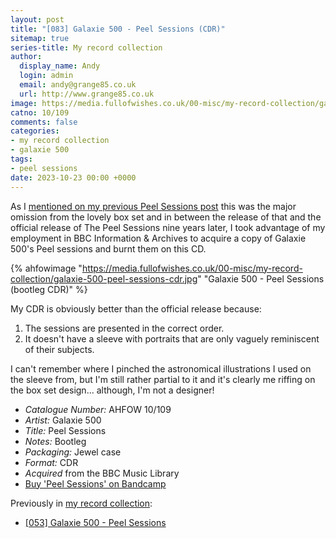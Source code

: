 ```yaml
---
layout: post
title: "[083] Galaxie 500 - Peel Sessions (CDR)"
sitemap: true
series-title: My record collection
author:
  display_name: Andy
  login: admin
  email: andy@grange85.co.uk
  url: http://www.grange85.co.uk
image: https://media.fullofwishes.co.uk/00-misc/my-record-collection/galaxie-500-peel-sessions-cdr.jpg
catno: 10/109
comments: false
categories:
- my record collection
- galaxie 500
tags:
- peel sessions
date: 2023-10-23 00:00 +0000
---
```

As I [mentioned on my previous Peel Sessions post](/2023/07/20/my-record-collection-053-galaxie-500-peel-sessions/) this was the major omission from the lovely box set and in between the release of that and the official release of The Peel Sessions nine years later, I took advantage of my employment in BBC Information & Archives to acquire a copy of Galaxie 500's Peel sessions and burnt them on this CD.

{% ahfowimage "https://media.fullofwishes.co.uk/00-misc/my-record-collection/galaxie-500-peel-sessions-cdr.jpg" "Galaxie 500 - Peel Sessions (bootleg CDR)" %}

My CDR is obviously better than the official release because:

<!--more-->

1. The sessions are presented in the correct order.
2. It doesn't have a sleeve with portraits that are only vaguely reminiscent of their subjects.

I can't remember where I pinched the astronomical illustrations I used on the sleeve from, but I'm still rather partial to it and it's clearly me riffing on the box set design... although, I'm not a designer!

 - *Catalogue Number:* AHFOW 10/109
 - *Artist:* Galaxie 500
 - *Title:* Peel Sessions
 - *Notes:* Bootleg
 - *Packaging:* Jewel case
 - *Format:* CDR
 - _Acquired_ from the BBC Music Library
 - [Buy 'Peel Sessions' on Bandcamp](https://galaxie500.bandcamp.com/album/peel-sessions)

 Previously in [my record collection](/category/my-record-collection):
  - [[053] Galaxie 500 - Peel Sessions](/2023/07/20/my-record-collection-053-galaxie-500-peel-sessions/)
